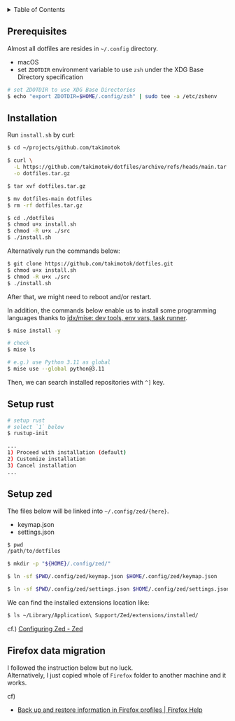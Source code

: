 <!-- TABLE OF CONTENTS -->
<details>
  <summary>Table of Contents</summary>
  <ol>
    <li><a href="#prerequisites">Prerequisites</a></li>
    <li><a href="#installation">Installation</a></li>
  </ol>
</details>

## Prerequisites

Almost all dotfiles are resides in `~/.config` directory.

- macOS
- set `ZDOTDIR` environment variable to use `zsh` under the XDG Base Directory specification

```sh
# set ZDOTDIR to use XDG Base Directories
$ echo "export ZDOTDIR=$HOME/.config/zsh" | sudo tee -a /etc/zshenv
```

## Installation

Run `install.sh` by curl:

```sh
$ cd ~/projects/github.com/takimotok

$ curl \
  -L https://github.com/takimotok/dotfiles/archive/refs/heads/main.tar.gz \
  -o dotfiles.tar.gz

$ tar xvf dotfiles.tar.gz

$ mv dotfiles-main dotfiles
$ rm -rf dotfiles.tar.gz

$ cd ./dotfiles
$ chmod u+x install.sh
$ chmod -R u+x ./src
$ ./install.sh
```

Alternatively run the commands below:

```sh
$ git clone https://github.com/takimotok/dotfiles.git
$ chmod u+x install.sh
$ chmod -R u+x ./src
$ ./install.sh
```

After that, we might need to reboot and/or restart.

In addition, the commands below enable us to install some programming languages thanks to [jdx/mise: dev tools, env vars, task runner](https://github.com/jdx/mise).

```sh
$ mise install -y

# check
$ mise ls

# e.g.) use Python 3.11 as global
$ mise use --global python@3.11
```

Then, we can search installed repositories with `^]` key.

## Setup rust

```sh
# setup rust
# select `1` below
$ rustup-init

...
1) Proceed with installation (default)
2) Customize installation
3) Cancel installation
...

```

## Setup zed

The files below will be linked into `~/.config/zed/{here}`.

- keymap.json
- settings.json

```sh
$ pwd
/path/to/dotfiles

$ mkdir -p "${HOME}/.config/zed/"

$ ln -sf $PWD/.config/zed/keymap.json $HOME/.config/zed/keymap.json

$ ln -sf $PWD/.config/zed/settings.json $HOME/.config/zed/settings.json
```

We can find the installed extensions location like:

```sh
$ ls ~/Library/Application\ Support/Zed/extensions/installed/

```

cf.) [Configuring Zed - Zed](https://zed.dev/docs/configuring-zed#auto-install-extensions)

## Firefox data migration

I followed the instruction below but no luck.  
Alternatively, I just copied whole of `Firefox` folder to another machine and it works.

cf)

- [Back up and restore information in Firefox profiles | Firefox Help](https://support.mozilla.org/en-US/kb/back-and-restore-information-firefox-profiles)
